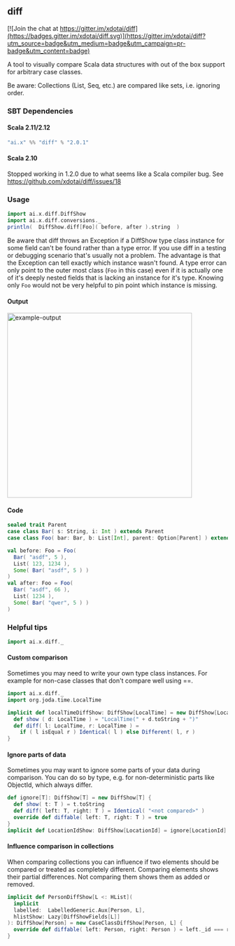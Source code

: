 ## diff

[![Join the chat at https://gitter.im/xdotai/diff](https://badges.gitter.im/xdotai/diff.svg)](https://gitter.im/xdotai/diff?utm_source=badge&utm_medium=badge&utm_campaign=pr-badge&utm_content=badge)

A tool to visually compare Scala data structures with out of the box support for arbitrary case classes.

Be aware: Collections (List, Seq, etc.) are compared like sets, i.e. ignoring order.

### SBT Dependencies

#### Scala 2.11/2.12

```scala
"ai.x" %% "diff" % "2.0.1"
```

#### Scala 2.10

Stopped working in 1.2.0 due to what seems like a Scala compiler bug.
See https://github.com/xdotai/diff/issues/18

<!--
```scala
"ai.x" %% "diff" % "1.1.0"
compilerPlugin("org.scalamacros" % "paradise" % "2.1.0" cross CrossVersion.full)
```
-->

### Usage

```scala
import ai.x.diff.DiffShow
import ai.x.diff.conversions._
println(  DiffShow.diff[Foo]( before, after ).string  )
```

Be aware that diff throws an Exception if a DiffShow type class instance for some field
can't be found rather than a type error.
If you use diff in a testing or debugging scenario that's usually not a problem.
The advantage is that the Exception can tell exactly which instance wasn't found. A type error
can only point to the outer most class (`Foo` in this case) even if it is actually one of it's deeply nested fields that is lacking an instance for it's type. Knowing only `Foo` would not be very helpful to pin point
which instance is missing.

#### Output

<img width="422" alt="example-output" src="https://cloud.githubusercontent.com/assets/274947/15580477/e46957e6-2336-11e6-919c-3eaf00f60cff.png">

#### Code

```scala
sealed trait Parent
case class Bar( s: String, i: Int ) extends Parent
case class Foo( bar: Bar, b: List[Int], parent: Option[Parent] ) extends Parent

val before: Foo = Foo(
  Bar( "asdf", 5 ),
  List( 123, 1234 ),
  Some( Bar( "asdf", 5 ) )
)
val after: Foo = Foo(
  Bar( "asdf", 66 ),
  List( 1234 ),
  Some( Bar( "qwer", 5 ) )
)
```

### Helpful tips

```scala
import ai.x.diff._
```

#### Custom comparison

Sometimes you may need to write your own type class instances. For example for non-case classes that don't compare well using ==.

```scala
import ai.x.diff._
import org.joda.time.LocalTime

implicit def localTimeDiffShow: DiffShow[LocalTime] = new DiffShow[LocalTime] {
  def show ( d: LocalTime ) = "LocalTime(" + d.toString + ")"
  def diff( l: LocalTime, r: LocalTime ) =
    if ( l isEqual r ) Identical( l ) else Different( l, r )
}
```

#### Ignore parts of data

Sometimes you may want to ignore some parts of your data during comparison.
You can do so by type, e.g. for non-deterministic parts like ObjectId, which always differ.

```scala
def ignore[T]: DiffShow[T] = new DiffShow[T] {
  def show( t: T ) = t.toString
  def diff( left: T, right: T ) = Identical( "<not compared>" )
  override def diffable( left: T, right: T ) = true
}
implicit def LocationIdShow: DiffShow[LocationId] = ignore[LocationId]
```

#### Influence comparison in collections

When comparing collections you can influence if two elements should be compared or treated as completely different.
Comparing elements shows their partial differences. Not comparing them shows them as added or removed.

```scala
implicit def PersonDiffShow[L <: HList](
  implicit
  labelled:  LabelledGeneric.Aux[Person, L],
  hlistShow: Lazy[DiffShowFields[L]]
): DiffShow[Person] = new CaseClassDiffShow[Person, L] {
  override def diffable( left: Person, right: Person ) = left._id === right._id
}
```
